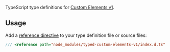 TypeScript type definitions for [Custom Elements v1](https://developers.google.com/web/fundamentals/getting-started/primers/customelements).

## Usage

Add a [reference directive](https://www.typescriptlang.org/docs/handbook/triple-slash-directives.html) to your type definition file or source files:

```javascript
/// <reference path="node_modules/typed-custom-elements-v1/index.d.ts" />
```
